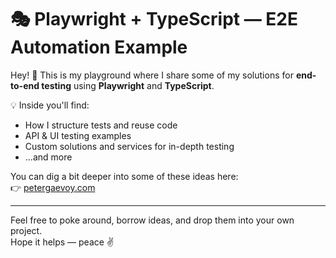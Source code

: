 # 🎭 Playwright + TypeScript — E2E Automation Example

Hey! 👋 This is my playground where I share some of my solutions for **end-to-end testing** using **Playwright** and **TypeScript**.

💡 Inside you'll find:
- How I structure tests and reuse code
- API & UI testing examples
- Custom solutions and services for in-depth testing
- ...and more

You can dig a bit deeper into some of these ideas here:  
👉 [petergaevoy.com](https://petergaevoy.com)

---

Feel free to poke around, borrow ideas, and drop them into your own project.  
Hope it helps — peace ✌️
